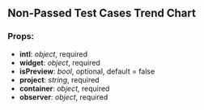 ## **Non-Passed Test Cases Trend Chart**

### Props:

* **intl**: _object_, required
* **widget**: _object_, required
* **isPreview**: _bool_, optional, default = false
* **project**: _string_, required
* **container**: _object_, required
* **observer**: _object_, required
